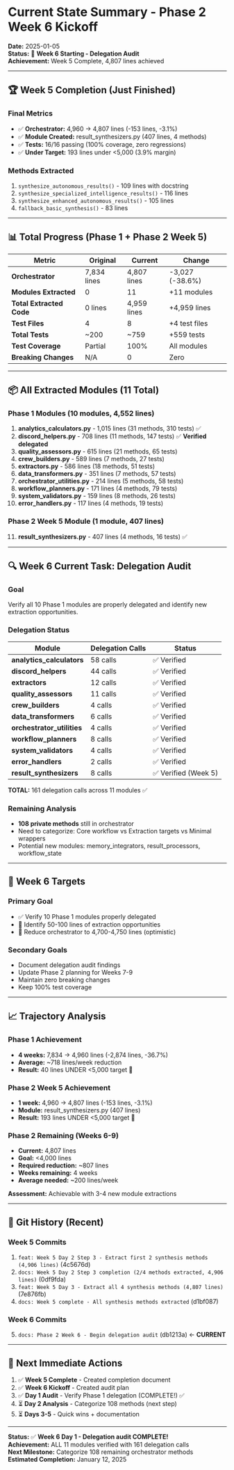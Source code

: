 # Current State Summary - Phase 2 Week 6 Kickoff

**Date:** 2025-01-05  
**Status:** 🎯 **Week 6 Starting - Delegation Audit**  
**Achievement:** Week 5 Complete, 4,807 lines achieved

---

## 🏆 Week 5 Completion (Just Finished)

### Final Metrics

- ✅ **Orchestrator:** 4,960 → 4,807 lines (-153 lines, -3.1%)
- ✅ **Module Created:** result_synthesizers.py (407 lines, 4 methods)
- ✅ **Tests:** 16/16 passing (100% coverage, zero regressions)
- ✅ **Under Target:** 193 lines under <5,000 (3.9% margin)

### Methods Extracted

1. `synthesize_autonomous_results()` - 109 lines with docstring
2. `synthesize_specialized_intelligence_results()` - 116 lines  
3. `synthesize_enhanced_autonomous_results()` - 105 lines
4. `fallback_basic_synthesis()` - 83 lines

---

## 📊 Total Progress (Phase 1 + Phase 2 Week 5)

| Metric | Original | Current | Change |
|--------|----------|---------|--------|
| **Orchestrator** | 7,834 lines | 4,807 lines | -3,027 (-38.6%) |
| **Modules Extracted** | 0 | 11 | +11 modules |
| **Total Extracted Code** | 0 lines | 4,959 lines | +4,959 lines |
| **Test Files** | 4 | 8 | +4 test files |
| **Total Tests** | ~200 | ~759 | +559 tests |
| **Test Coverage** | Partial | 100% | All modules |
| **Breaking Changes** | N/A | 0 | Zero |

---

## 📦 All Extracted Modules (11 Total)

### Phase 1 Modules (10 modules, 4,552 lines)

1. **analytics_calculators.py** - 1,015 lines (31 methods, 310 tests) ✅
2. **discord_helpers.py** - 708 lines (11 methods, 147 tests) ✅ **Verified delegated**
3. **quality_assessors.py** - 615 lines (21 methods, 65 tests)
4. **crew_builders.py** - 589 lines (7 methods, 27 tests)
5. **extractors.py** - 586 lines (18 methods, 51 tests)
6. **data_transformers.py** - 351 lines (7 methods, 57 tests)
7. **orchestrator_utilities.py** - 214 lines (5 methods, 58 tests)
8. **workflow_planners.py** - 171 lines (4 methods, 79 tests)
9. **system_validators.py** - 159 lines (8 methods, 26 tests)
10. **error_handlers.py** - 117 lines (4 methods, 19 tests)

### Phase 2 Week 5 Module (1 module, 407 lines)

11. **result_synthesizers.py** - 407 lines (4 methods, 16 tests) ✅

---

## 🔍 Week 6 Current Task: Delegation Audit

### Goal

Verify all 10 Phase 1 modules are properly delegated and identify new extraction opportunities.

### Delegation Status

| Module | Delegation Calls | Status |
|--------|-----------------|--------|
| **analytics_calculators** | 58 calls | ✅ Verified |
| **discord_helpers** | 44 calls | ✅ Verified |
| **extractors** | 12 calls | ✅ Verified |
| **quality_assessors** | 11 calls | ✅ Verified |
| **crew_builders** | 4 calls | ✅ Verified |
| **data_transformers** | 6 calls | ✅ Verified |
| **orchestrator_utilities** | 4 calls | ✅ Verified |
| **workflow_planners** | 8 calls | ✅ Verified |
| **system_validators** | 4 calls | ✅ Verified |
| **error_handlers** | 2 calls | ✅ Verified |
| **result_synthesizers** | 8 calls | ✅ Verified (Week 5) |

**TOTAL:** 161 delegation calls across 11 modules ✅

### Remaining Analysis

- **108 private methods** still in orchestrator
- Need to categorize: Core workflow vs Extraction targets vs Minimal wrappers
- Potential new modules: memory_integrators, result_processors, workflow_state

---

## 🎯 Week 6 Targets

### Primary Goal

- ✅ Verify 10 Phase 1 modules properly delegated
- 🎯 Identify 50-100 lines of extraction opportunities
- 🎯 Reduce orchestrator to 4,700-4,750 lines (optimistic)

### Secondary Goals

- Document delegation audit findings
- Update Phase 2 planning for Weeks 7-9
- Maintain zero breaking changes
- Keep 100% test coverage

---

## 📈 Trajectory Analysis

### Phase 1 Achievement

- **4 weeks:** 7,834 → 4,960 lines (-2,874 lines, -36.7%)
- **Average:** ~718 lines/week reduction
- **Result:** 40 lines UNDER <5,000 target 🎉

### Phase 2 Week 5 Achievement  

- **1 week:** 4,960 → 4,807 lines (-153 lines, -3.1%)
- **Module:** result_synthesizers.py (407 lines)
- **Result:** 193 lines UNDER <5,000 target 🎉

### Phase 2 Remaining (Weeks 6-9)

- **Current:** 4,807 lines
- **Goal:** <4,000 lines  
- **Required reduction:** ~807 lines
- **Weeks remaining:** 4 weeks
- **Average needed:** ~200 lines/week

**Assessment:** Achievable with 3-4 new module extractions

---

## 📝 Git History (Recent)

### Week 5 Commits

1. `feat: Week 5 Day 2 Step 3 - Extract first 2 synthesis methods (4,906 lines)` (4c5676d)
2. `docs: Week 5 Day 2 Step 3 completion (2/4 methods extracted, 4,906 lines)` (0df9fda)
3. `feat: Week 5 Day 3 - Extract all 4 synthesis methods (4,807 lines)` (7e876fb)
4. `docs: Week 5 complete - All synthesis methods extracted` (d1bf087)

### Week 6 Commits

5. `docs: Phase 2 Week 6 - Begin delegation audit` (db1213a) ← **CURRENT**

---

## 🚀 Next Immediate Actions

1. ✅ **Week 5 Complete** - Created completion document
2. ✅ **Week 6 Kickoff** - Created audit plan
3. ✅ **Day 1 Audit** - Verify Phase 1 delegation (COMPLETE!) ✅
4. ⏳ **Day 2 Analysis** - Categorize 108 methods (next step)
5. ⏳ **Days 3-5** - Quick wins + documentation

---

**Status:** ✅ **Week 6 Day 1 - Delegation audit COMPLETE!**  
**Achievement:** ALL 11 modules verified with 161 delegation calls  
**Next Milestone:** Categorize 108 remaining orchestrator methods  
**Estimated Completion:** January 12, 2025
